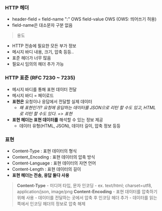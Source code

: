 ### HTTP 헤더 
  - header-field = field-name ":" OWS field-value OWS (OWS: 띄어쓰기 허용)
  - field-name은 대소문자 구분 없음
  
> 용도
  - HTTP 전송에 필요한 모든 부가 정보
  - 메시지 바디 내용, 크기, 압축 등등..
  - 표준 헤더가 너무 많음
  - 필요시 임의의 헤더 추가 가능 
  
### HTTP 표준 (RFC 7230 ~ 7235)
  - 메시지 바디를 통해 표현 데이터 전달 
  - 메시지 바디 = 페이로드
  - __표현은__ 요청이나 응답에서 전달할 실제 데이터
    - _왜 표현인가? 요청에 응답하는 데이터를 JSON으로 리턴 할 수도 있고, HTML로 리턴 할 수도 있다. => 표현_
  - __표현 헤더는 표현 데이터를__ 해석할 수 있는 정보 제공
    - 데이터 유형(HTML, JSON), 데이터 길이, 압축 정보 등등
  
### 표현  
  - Content-Type : 표현 데이터의 형식
  - Content_Encoding : 표현 데이터의 압축 방식
  - Content-Language : 표현 데이터의 자연 언어
  - Content-Length : 표현 데이터의 길이
  - __표현 헤더는 전송, 응답 둘다 사용__

  > __Content-Type__
    - 미디어 타입, 문자 인코딩
    - ex. text/html; charset=utf8, application/json, image/png
  > __Content-Encoding__
    - 표현 데이터를 압축하기 위해 사용
    - 데이터를 전달하는 곳에서 압축 후 인코딩 헤더 추가
    - 데이터를 읽는 쪽에서 인코딩 헤더의 정보로 압축 해제
